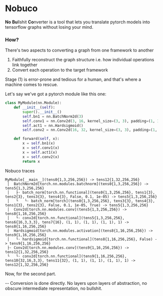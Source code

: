 # Nobuco

**No** **Bu**llshit **Co**nverter is a tool that lets you translate pytorch models into tensorflow graphs without losing your mind.


### How?
There's two aspects to converting a graph from one framework to another
1) Faithfully reconstruct the graph structure i.e. how individual operations link together
2) Convert each operation to the target framework

Stage (1) is error-prone and tedious for a human, and that's where a machine comes to rescue. 

Let's say we've got a pytorch module like this one:

````python
class MyModule(nn.Module):
    def __init__(self):
        super().__init__()
        self.bn1 = nn.BatchNorm2d(3)
        self.conv1 = nn.Conv2d(3, 16, kernel_size=(3, 3), padding=(1, 1))
        self.act1 = nn.Hardsigmoid()
        self.conv2 = nn.Conv2d(16, 32, kernel_size=(3, 3), padding=(1, 1))

    def forward(self, x):
        x = self.bn1(x)
        x = self.conv1(x)
        x = self.act1(x)
        x = self.conv2(x)
        return x
````
Nobuco traces

````
MyModule[__main__](tens0{1,3,256,256}) -> tens12{1,32,256,256}
 │  BatchNorm2d[torch.nn.modules.batchnorm](tens0{1,3,256,256}) -> tens5{1,3,256,256}
 │   ├· batch_norm[torch.nn.functional](tens0{1,3,256,256}, tens1{3}, tens2{3}, tens3{3}, tens4{3}, False, 0.1, 1e-05) -> tens5{1,3,256,256}
 │   └   └· batch_norm[torch](tens0{1,3,256,256}, tens3{3}, tens4{3}, tens1{3}, tens2{3}, False, 0.1, 1e-05, True) -> tens5{1,3,256,256}
 │  Conv2d[torch.nn.modules.conv](tens5{1,3,256,256}) -> tens8{1,16,256,256}
 │   └· conv2d[torch.nn.functional](tens5{1,3,256,256}, tens6{16,3,3,3}, tens7{16}, (1, 1), (1, 1), (1, 1), 1) -> tens8{1,16,256,256}
 │  Hardsigmoid[torch.nn.modules.activation](tens8{1,16,256,256}) -> tens9{1,16,256,256}
 │   └· hardsigmoid[torch.nn.functional](tens8{1,16,256,256}, False) -> tens9{1,16,256,256}
 ├· Conv2d[torch.nn.modules.conv](tens9{1,16,256,256}) -> tens12{1,32,256,256}
 └   └· conv2d[torch.nn.functional](tens9{1,16,256,256}, tens10{32,16,3,3}, tens11{32}, (1, 1), (1, 1), (1, 1), 1) -> tens12{1,32,256,256}
````



Now, for the second part. 

-- Conversion is done directly. No layers upon layers of abstraction, no obscure intermediate representation, no bullshit.
